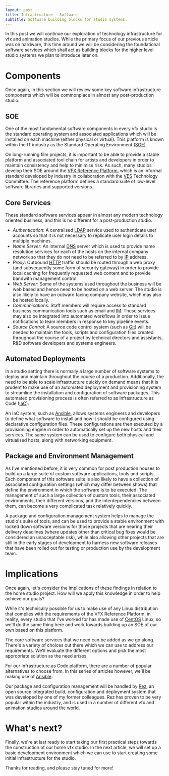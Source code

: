 ```yaml
---
layout: post
title: Infrastructure - Software 
subtitle: Software building blocks for studio systems.
---
```


In this post we will continue our exploration of technology infrastructure for vfx and animation studios. While the primary focus of our previous article was on hardware, this time around we will be considering the foundational software services which shall act as building blocks for the higher level studio systems we plan to introduce later on.

# Components

Once again, in this section we will review some key software infrastructure components which will be commonplace in almost any post-production studio.

## SOE

One of the most fundamental software components in every vfx studio is the standard operating system and associated applications which will be installed on each machine (either physical or virtual). This platform is known within the IT industry as the Standard Operating Environment (<a href="https://en.wikipedia.org/wiki/Standard_Operating_Environment">SOE</a>). 

On long-running film projects, it is important to be able to provide a stable platform and associated tool chain for artists and developers in order to maintain consistency and help to minimise risk. As such, many studios develop their SOE around the <a href="http://www.vfxplatform.com/">VFX Reference Platform</a>, which is an informal standard developed by industry in collaboration with the <a href="https://www.visualeffectssociety.com/">VES</a> Technology Committee. The reference platform defines a standard suite of low-level software libraries and supported versions.

## Core Services

These standard software services appear in almost any modern technology oriented business, and this is no different for a post-production studio.

 - *Authentication*: A centralised <a href="https://en.wikipedia.org/wiki/Lightweight_Directory_Access_Protocol">LDAP</a> service used to authenticate user accounts so that it is not necessary to replicate user login details to multiple machines.
 - *Name Server*: An internal <a href="https://en.wikipedia.org/wiki/Domain_Name_System">DNS</a> server which is used to provide name resolution services for each of the hosts on the internal company network so that they do not need to be referred to by <a href="https://en.wikipedia.org/wiki/Internet_Protocol">IP</a> address.
 - *Proxy*: Outbound <a href="https://en.wikipedia.org/wiki/Hypertext_Transfer_Protocol">HTTP</a> traffic should be routed through a web proxy (and subsequently some form of security gateway) in order to provide local caching for frequently requested web content and to provide bandwith management control.
 - *Web Server*: Some of the systems used throughout the business will be web based and hence need to be hosted on a web server. The studio is also likely to have an outward facing company website, which may also be hosted locally.
 - *Communications*: Staff members will require access to standard business communication tools such as email and <a href="https://en.wikipedia.org/wiki/Instant_messaging">IM</a>. These services may also be integrated into automated workflows in order to issue notifications to team members in response to key pipeline events.
 - *Source Control*: A source code control system (such as <a href="https://git-scm.com/">Git</a>) will be needed to maintain the tools, scripts and configuration files created throughout the course of a project by technical directors and assistants, R&D software developers and systems engineers.

## Automated Deployments

In a studio setting there is normally a large number of software systems to deploy and maintain throughout the course of a production. Additionally, the need to be able to scale infrastructure quickly on demand means that it is prudent to make use of an automated deployment and provisioning system to streamline the installation and configuration of software packages. This automated provisioning process is often referred to as Infrastructure as Code (<a href="https://en.wikipedia.org/wiki/Infrastructure_as_Code">IaC</a>).

An IaC system, such as <a href="https://www.ansible.com/">Ansible</a>, allows systems engineers and developers to define what software to install and how it should be configured using declarative configuration files. These configurations are then executed by a provisioning engine in order to automatically set up the new hosts and their services. The same system can be used to configure both physical and virtualised hosts, along with networking equipment.

## Package and Environment Management

As I've mentioned before, it is very common for post production houses to build up a large suite of custom software applications, tools and scripts. Each component of this software suite is also likely to have a collection of associated configuration settings (which may differ between shows) that define the environment in which the software is to be executed. The management of such a large collection of custom tools, their associated environments, their different versions, and the interdependencies between them, can become a very complicated task relatively quickly. 

A package and configuration management system helps to manage the studio's suite of tools, and can be used to provide a stable environment with locked down software versions for those projects that are nearing their delivery deadlines (where updates other than critical bug fixes would be considered an unacceptable risk), while also allowing other projects that are still in the early stages of development to harness new software releases that have been rolled out for testing or production use by the development team. 

# Implications

Once again, let's consider the implications of these findings in relation to the home studio project. How will we apply this knowledge in order to help achieve our goals?

While it's technically possible for us to make use of any Linux distribution that complies with the requirements of the VFX Reference Platform, in reality, every studio that I've worked for has made use of <a href="https://www.centos.org/">CentOS</a> Linux, so we'll do the same thing here and work towards building up an SOE of our own based on this platform.

The core software services that we need can be added as we go along. There's a variety of choices out there which we can use to address our requirements. We'll evaluate the different options and pick the most appropriate solution as the need arises.

For our Infrastructure as Code platform, there are a number of popular alternatives to choose from. In this series of articles however, we'll be making use of <a href="https://www.ansible.com/">Ansible</a>.

Our package and configuration management will be handled by <a href="https://github.com/nerdvegas/rez">Rez</a>, an open source integrated build, configuration and deployment system that was developed by one of my former colleagues. Rez has proven to be very popular within the industry, and is used in a number of different vfx and animation studios around the world.

# What's next?

Finally, we're at last ready to start taking our first practical steps towards the construction of our home vfx studio. In the next article, we will set up a basic development environment which we can use to start creating some initial infrastructure for the studio. 

Thanks for reading, and please stay tuned for more!
